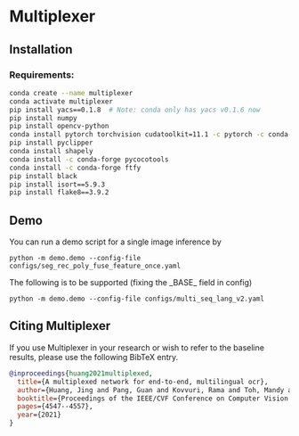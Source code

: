 # Multiplexer

## Installation

### Requirements:

```bash
conda create --name multiplexer
conda activate multiplexer
pip install yacs==0.1.8  # Note: conda only has yacs v0.1.6 now
pip install numpy
pip install opencv-python
conda install pytorch torchvision cudatoolkit=11.1 -c pytorch -c conda-forge
pip install pyclipper
conda install shapely
conda install -c conda-forge pycocotools
conda install -c conda-forge ftfy
pip install black
pip install isort==5.9.3
pip install flake8==3.9.2
```

## Demo 
You can run a demo script for a single image inference by 
```
python -m demo.demo --config-file configs/seg_rec_poly_fuse_feature_once.yaml
```
The following is to be supported (fixing the \_BASE\_ field in config)
```
python -m demo.demo --config-file configs/multi_seq_lang_v2.yaml
```

## Citing Multiplexer

If you use Multiplexer in your research or wish to refer to the baseline results, please use the following BibTeX entry.

```BibTeX
@inproceedings{huang2021multiplexed,
  title={A multiplexed network for end-to-end, multilingual ocr},
  author={Huang, Jing and Pang, Guan and Kovvuri, Rama and Toh, Mandy and Liang, Kevin J and Krishnan, Praveen and Yin, Xi and Hassner, Tal},
  booktitle={Proceedings of the IEEE/CVF Conference on Computer Vision and Pattern Recognition},
  pages={4547--4557},
  year={2021}
}
```